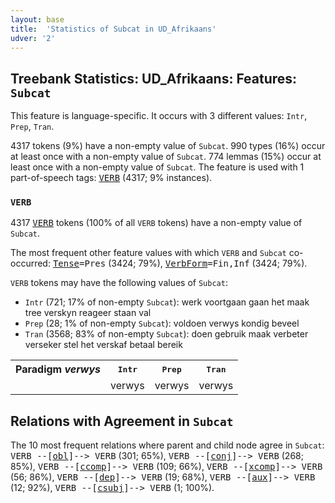 ```yaml
---
layout: base
title:  'Statistics of Subcat in UD_Afrikaans'
udver: '2'
---
```


## Treebank Statistics: UD_Afrikaans: Features: `Subcat`

This feature is language-specific.
It occurs with 3 different values: `Intr`, `Prep`, `Tran`.

4317 tokens (9%) have a non-empty value of `Subcat`.
990 types (16%) occur at least once with a non-empty value of `Subcat`.
774 lemmas (15%) occur at least once with a non-empty value of `Subcat`.
The feature is used with 1 part-of-speech tags: <tt><a href="af-pos-VERB.html">VERB</a></tt> (4317; 9% instances).

### `VERB`

4317 <tt><a href="af-pos-VERB.html">VERB</a></tt> tokens (100% of all `VERB` tokens) have a non-empty value of `Subcat`.

The most frequent other feature values with which `VERB` and `Subcat` co-occurred: <tt><a href="af-feat-Tense.html">Tense</a></tt><tt>=Pres</tt> (3424; 79%), <tt><a href="af-feat-VerbForm.html">VerbForm</a></tt><tt>=Fin,Inf</tt> (3424; 79%).

`VERB` tokens may have the following values of `Subcat`:

* `Intr` (721; 17% of non-empty `Subcat`): werk voortgaan gaan het maak tree verskyn reageer staan val
* `Prep` (28; 1% of non-empty `Subcat`): voldoen verwys kondig beveel
* `Tran` (3568; 83% of non-empty `Subcat`): doen gebruik maak verbeter verseker stel het verskaf betaal bereik

<table>
  <tr><th>Paradigm <i>verwys</i></th><th><tt>Intr</tt></th><th><tt>Prep</tt></th><th><tt>Tran</tt></th></tr>
  <tr><td><tt></tt></td><td>verwys</td><td>verwys</td><td>verwys</td></tr>
</table>

## Relations with Agreement in `Subcat`

The 10 most frequent relations where parent and child node agree in `Subcat`:
<tt>VERB --[<tt><a href="af-dep-obl.html">obl</a></tt>]--> VERB</tt> (301; 65%),
<tt>VERB --[<tt><a href="af-dep-conj.html">conj</a></tt>]--> VERB</tt> (268; 85%),
<tt>VERB --[<tt><a href="af-dep-ccomp.html">ccomp</a></tt>]--> VERB</tt> (109; 66%),
<tt>VERB --[<tt><a href="af-dep-xcomp.html">xcomp</a></tt>]--> VERB</tt> (56; 86%),
<tt>VERB --[<tt><a href="af-dep-dep.html">dep</a></tt>]--> VERB</tt> (19; 68%),
<tt>VERB --[<tt><a href="af-dep-aux.html">aux</a></tt>]--> VERB</tt> (12; 92%),
<tt>VERB --[<tt><a href="af-dep-csubj.html">csubj</a></tt>]--> VERB</tt> (1; 100%).

